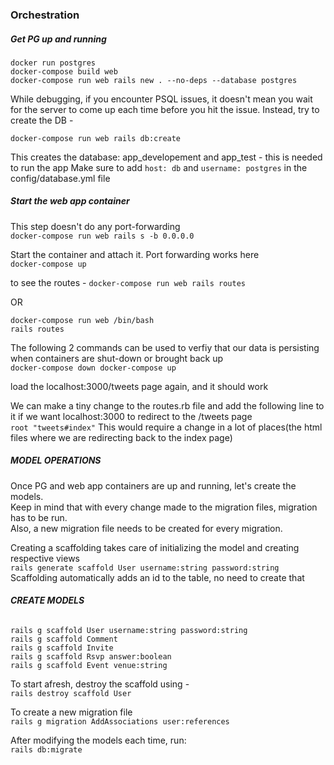 ### **Orchestration**

##### Get PG up and running
```
docker run postgres  
docker-compose build web  
docker-compose run web rails new . --no-deps --database postgres  
```  

While debugging, if you encounter PSQL issues, it doesn't mean you wait for the server
to come up each time before you hit the issue. Instead, try to create the DB -   

`docker-compose run web rails db:create`

This creates the database: app_developement and app_test - this is needed to run the app
Make sure to add `host: db` and `username: postgres` in the config/database.yml file

##### Start the web app container  

This step doesn't do any port-forwarding  
`docker-compose run web rails s -b 0.0.0.0`

Start the container and attach it. Port forwarding works here  
`docker-compose up`

to see the routes - 
`docker-compose run web rails routes`

OR 
```
docker-compose run web /bin/bash    
rails routes
```

The following 2 commands can be used to verfiy that our data is persisting when containers are 
shut-down or brought back up  
`docker-compose down
docker-compose up`

load the localhost:3000/tweets page again, and it should work  

We can make a tiny change to the routes.rb file and add the following line to it if we want localhost:3000 to redirect
to the /tweets page  
`root "tweets#index"`
This would require a change in a lot of places(the html files where we are redirecting back to the index page)  

##### MODEL OPERATIONS

Once PG and web app containers are up and running, let's create the models.  
Keep in mind that with every change made to the migration files, migration has to be run.  
Also, a new migration file needs to be created for every migration.  

Creating a scaffolding takes care of initializing the model and creating respective views   
`rails generate scaffold User username:string password:string`
Scaffolding automatically adds an id to the table, no need to create that  


###### **CREATE MODELS**
```
rails g scaffold User username:string password:string  
rails g scaffold Comment 
rails g scaffold Invite 
rails g scaffold Rsvp answer:boolean
rails g scaffold Event venue:string
```


To start afresh, destroy the scaffold using -  
`
rails destroy scaffold User
`

To create a new migration file  
`rails g migration AddAssociations user:references`  

After modifying the models each time, run:  
`rails db:migrate`
